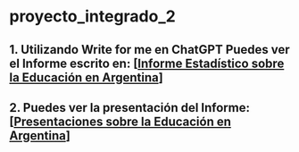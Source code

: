 # proyecto_integrado_2
## 1. Utilizando Write for me en ChatGPT Puedes ver el Informe escrito en: [[Informe Estadístico sobre la Educación en Argentina](https://chatgpt.com/share/6734ac3a-0bb8-8006-ba71-6b4d37b95896)]
## 2. Puedes ver la presentación del Informe: [[Presentaciones sobre la Educación en Argentina](https://gamma.app/docs/Informe-de-Educacion-en-Argentina-rtolkh8sjhlvqoy)]
